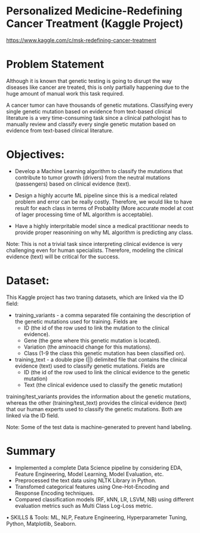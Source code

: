 # Personalized Medicine-Redefining Cancer Treatment (Kaggle Project)
https://www.kaggle.com/c/msk-redefining-cancer-treatment

# Problem Statement
Although it is known that genetic testing is going to disrupt the way diseases like cancer are treated, this is only partially happening due to the huge amount of manual work this task required.

A cancer tumor can have thousands of genetic mutations. Classifying every single genetic mutation based on evidence from text-based clinical literature is a very time-consuming task since a clinical pathologist has to manually review and classify every single genetic mutation based on evidence from text-based clinical literature.


#  Objectives:

- Develop a Machine Learning algorithm to classify the mutations that contribute to tumor growth (drivers) from the neutral mutations (passengers) based on clinical evidence (text).

- Design a highly accurte ML pipeline since this is a medical related problem and error can be really costly. Therefore, we would like to have result for each class in terms of Probablity (More accurate model at cost of lager processing time of ML algorithm is acceptable). 

- Have a highly interpritable model since a medical practitionar needs to provide proper reasonining on why ML algorithm is predicting any class.

Note: This is not a trivial task since interpreting clinical evidence is very challenging even for human specialists. Therefore, modeling the clinical evidence (text) will be critical for the success.

# Dataset:
This Kaggle project has two traning datasets, which are linked via the ID field:
- training_variants - a comma separated file containing the description of the genetic mutations used for training. Fields are
    - ID (the id of the row used to link the mutation to the clinical evidence).
    - Gene (the gene where this genetic mutation is located).
    - Variation (the aminoacid change for this mutations). 
    - Class (1-9 the class this genetic mutation has been classified on).
- training_text - a double pipe (||) delimited file that contains the clinical evidence (text) used to classify genetic mutations. Fields are 
    - ID (the id of the row used to link the clinical evidence to the genetic mutation)
    - Text (the clinical evidence used to classify the genetic mutation)

training/test_variants provides the information about the genetic mutations, whereas the other (training/test_text) provides the clinical evidence (text) that our human experts used to classify the genetic mutations. Both are linked via the ID field.

Note: Some of the test data is machine-generated to prevent hand labeling. 

# Summary
-	Implemented a complete Data Science pipeline by considering EDA, Feature Engineering, Model Learning, Model Evaluation, etc.
-	Preprocessed the text data using NLTK Library in Python.
-	Transfomed categorical features using One-Hot-Encoding and Response Encoding techniques.
-	Compared classification models (RF, kNN, LR, LSVM, NB) using different evaluation metrics such as Multi Class Log-Loss metric.


•	SKILLS & Tools: ML, NLP, Feature Engineering, Hyperparameter Tuning, Python, Matplotlib, Seaborn. 

